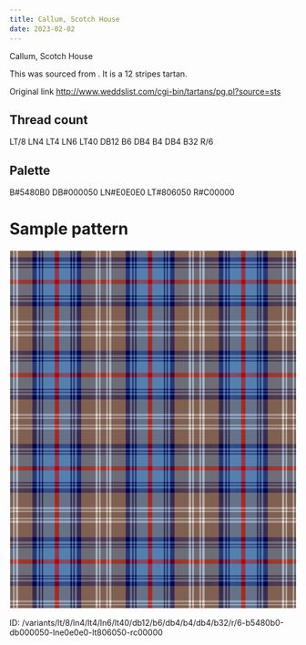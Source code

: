 ```yaml
---
title: Callum, Scotch House
date: 2023-02-02
---
```

Callum, Scotch House

This was sourced from <no value>.  It is a 12 stripes tartan.

Original link http://www.weddslist.com/cgi-bin/tartans/pg.pl?source=sts

## Thread count
LT/8 LN4 LT4 LN6 LT40 DB12 B6 DB4 B4 DB4 B32 R/6

## Palette
B#5480B0 DB#000050 LN#E0E0E0 LT#806050 R#C00000

# Sample pattern

![Tartan detail](tartan.png "LT/8 LN4 LT4 LN6 LT40 DB12 B6 DB4 B4 DB4 B32 R/6 tartan")

ID: /variants/lt/8/ln4/lt4/ln6/lt40/db12/b6/db4/b4/db4/b32/r/6-b5480b0-db000050-lne0e0e0-lt806050-rc00000